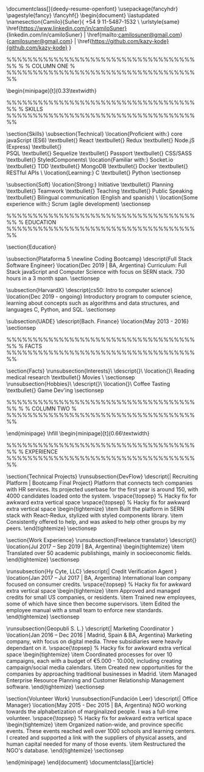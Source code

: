\documentclass[]{deedy-resume-openfont}
\usepackage{fancyhdr}
\pagestyle{fancy}
\fancyhf{}
\begin{document}
\lastupdated
\namesection{Camilo}{Suñer}{
+54 9 11-5487-1532 \\
\urlstyle{same}
\href{https://www.linkedin.com/in/camiloSuner}
{linkedin.com/in/camiloSuner} | \href{mailto:camilosuner@gmail.com}{camilosuner@gmail.com} | \href{https://github.com/kazy-kode}{github.com/kazy-kode}
}

%%%%%%%%%%%%%%%%%%%%%%%%%%%%%%%%%%%%%%
%
% COLUMN ONE
%
%%%%%%%%%%%%%%%%%%%%%%%%%%%%%%%%%%%%%%

\begin{minipage}[t]{0.33\textwidth}

%%%%%%%%%%%%%%%%%%%%%%%%%%%%%%%%%%%%%%
% SKILLS
%%%%%%%%%%%%%%%%%%%%%%%%%%%%%%%%%%%%%%

\section{Skills}
\subsection{Technical}
\location{Proficient with:}
core javaScript (ES6) \textbullet{} React \textbullet{} Redux \textbullet{} Node.jS (Express) \textbullet{}  
PSQL \textbullet{} Sequelize \textbullet{} Passport \textbullet{} CSS/SASS \textbullet{} StyledComponents\\
\location{Familiar with:}
Socket.io \textbullet{} TDD \textbullet{} MongoDB \textbullet{} Docker \textbullet{} RESTful APIs \\
\location{Learning:}
C \textbullet{} Python
\sectionsep

\subsection{Soft}
\location{Strong:}
Initiative \textbullet{} Planning \textbullet{} Teamwork \textbullet{} Teaching \textbullet{} Public Speaking \textbullet{} Bilingual communication (English and spanish) \\
\location{Some experience with:}
Scrum (agile development)
\sectionsep

%%%%%%%%%%%%%%%%%%%%%%%%%%%%%%%%%%%%%%
% EDUCATION
%%%%%%%%%%%%%%%%%%%%%%%%%%%%%%%%%%%%%%

\section{Education}

\subsection{Plataforma 5 \newline Coding Bootcamp}
\descript{Full Stack Software Engineer}
\location{Dec 2019 | BA, Argentina}
Curriculum: Full Stack javaScript and Computer Science with focus on SERN stack. 730 hours in a 3 month span.
\sectionsep

\subsection{HarvardX}
\descript{cs50: Intro to computer science}
\location{Dec 2019 - ongoing}
Introductory program to computer science, learning about concepts such as algorithms and data structures, and languages C, Python, and SQL.
\sectionsep

\subsection{UADE}
\descript{Bach. Finance}
\location{May 2013 - 2016}
\sectionsep

%%%%%%%%%%%%%%%%%%%%%%%%%%%%%%%%%%%%%%
% FACTS
%%%%%%%%%%%%%%%%%%%%%%%%%%%%%%%%%%%%%%

\section{Facts}
\runsubsection{Interests}\\
\descript{}\\
\location{}\\
Reading medical research \textbullet{} Movies \\
\sectionsep
\runsubsection{Hobbies}\\
\descript{}\\
\location{}\\
Coffee Tasting \textbullet{} Game Dev'ing
\sectionsep

%%%%%%%%%%%%%%%%%%%%%%%%%%%%%%%%%%%%%%
%
% COLUMN TWO
%
%%%%%%%%%%%%%%%%%%%%%%%%%%%%%%%%%%%%%%

\end{minipage}
\hfill
\begin{minipage}[t]{0.66\textwidth}

%%%%%%%%%%%%%%%%%%%%%%%%%%%%%%%%%%%%%%
% EXPERIENCE
%%%%%%%%%%%%%%%%%%%%%%%%%%%%%%%%%%%%%%

\section{Technical Projects}
\runsubsection{DevFlow}
\descript{| Recruiting Platform | Bootcamp Final Project}
Platform that connects tech companies with HR services. Its projected userbase for the first year is around 150, with 4000 candidates loaded onto the system.
\vspace{\topsep} % Hacky fix for awkward extra vertical space
\vspace{\topsep} % Hacky fix for awkward extra vertical space
\begin{tightemize}
\item Built the platform in SERN stack with React-Redux, stylized with styled components library.
\item Consistently offered to help, and was asked to help other groups by my peers.
\end{tightemize}
\sectionsep

\section{Work Experience}
\runsubsection{Freelance translator}
\descript{}
\location{Jul 2017 – Sep 2019 | BA, Argentina}
\begin{tightemize}
\item Translated over 50 academic publishings, mainly in socioeconomic fields.
\end{tightemize}
\sectionsep

\runsubsection{Hy Cyte, LLC}
\descript{| Credit Verification Agent }
\location{Jan 2017 – Jul 2017 | BA, Argentina}
International loan company focused on consumer credits.
\vspace{\topsep} % Hacky fix for awkward extra vertical space
\begin{tightemize}
\item Approved and managed credits for small US companies, or residents.
\item Trained new employees, some of which have since then become supervisors.
\item Edited the employee manual with a small team to enforce new standards.
\end{tightemize}
\sectionsep

\runsubsection{Geopubli S. L.}
\descript{| Marketing Coordinator }
\location{Jan 2016 – Dec 2016 | Madrid, Spain \& BA, Argentina}
Marketing company, with focus on digital media. Three subsidiaries were heavily dependant on it.
\vspace{\topsep} % Hacky fix for awkward extra vertical space
\begin{tightemize}
\item Coordinated processes for over 10 campaigns, each with a budget of €5.000 - 10.000, including creating campaign/social media calendars.
\item Created new opportunities for the companies by approaching traditional businesses in Madrid.
\item Managed Enterprise Resource Planning and Customer Relationship Management software.
\end{tightemize}
\sectionsep

\section{Volunteer Work}
\runsubsection{Fundación Leer}
\descript{| Office Manager}
\location{May 2015 - Dec 2015 | BA, Argentina}
NGO working towards the alphabetization of marginalized people. I was a full-time volunteer.
\vspace{\topsep} % Hacky fix for awkward extra vertical space
\begin{tightemize}
\item Organized nation-wide, and province specific events.
These events reached well over 1000 schools and learning centers. I created and supported a link with the suppliers of physical assets, and human capital needed for many of those events.
\item Restructured the NGO's database.
\end{tightemize}
\sectionsep

\end{minipage}
\end{document} \documentclass[]{article}
